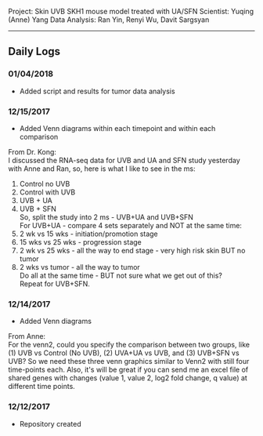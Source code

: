 Project: Skin UVB SKH1 mouse model treated with UA/SFN
Scientist: Yuqing (Anne) Yang
Data Analysis: Ran Yin, Renyi Wu, Davit Sargsyan

---

## Daily Logs
### 01/04/2018
* Added script and results for tumor data analysis

### 12/15/2017
* Added Venn diagrams within each timepoint and within each comparison    

From Dr. Kong:    
I discussed the RNA-seq data for UVB and UA and SFN study yesterday with Anne and Ran, so, here is what I like to see in the ms:    
1. Control no UVB   
2. Control with UVB    
3. UVB + UA    
4. UVB + SFN    
So, split the study into 2 ms - UVB+UA and UVB+SFN    
For UVB+UA - compare 4 sets separately and NOT at the same time:  
1. 2 wk vs 15 wks - initiation/promotion stage    
2. 15 wks vs 25 wks - progression stage    
3. 2 wk vs 25 wks - all the way to end stage - very high risk skin BUT no tumor    
4. 2 wks vs tumor - all the way to tumor   
Do all at the same time - BUT not sure what we get out of this?    
Repeat for UVB+SFN.    
 
### 12/14/2017
* Added Venn diagrams    
    
From Anne:   
For the venn2, could you specify the comparison between two groups, like (1) UVB vs Control (No UVB), (2) UVA+UA vs UVB, and (3) UVB+SFN vs UVB? So we need these three venn graphics similar to Venn2 with still four time-points each. Also, it's will be great if you can send me an excel file of shared genes with changes (value 1, value 2, log2 fold change, q value) at different time points.    

### 12/12/2017
* Repository created